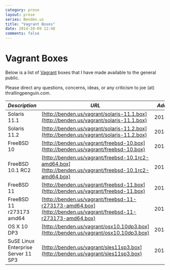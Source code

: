 ```yaml
---
category: prose
layout: prose
series: Benden.us
title: "Vagrant Boxes"
date: 2014-10-09 12:48
comments: false
---
```


Vagrant Boxes
=============

Below is a list of [Vagrant](http://vagrantup.com) boxes that I have
made available to the general public.

Please direct any questions, concerns, ideas, or any criticism to joe
(at) thrallingpenguin.com.

|*Description*|*URL*|*Added On*|
|-------------|-----|----------|
|Solaris 11.1 |[http://benden.us/vagrant/solaris-11.1.box](http://benden.us/vagrant/solaris-11.1.box)|2014/03/04|
|Solaris 11.2 |[http://benden.us/vagrant/solaris-11.2.box](http://benden.us/vagrant/solaris-11.2.box)|2014/10/13|
|FreeBSD 10|[http://benden.us/vagrant/freebsd-10.box](http://benden.us/vagrant/freebsd-10.box)|2014/03/04|
|FreeBSD 10.1 RC2|[http://benden.us/vagrant/freebsd-10.1rc2-amd64.box](http://benden.us/vagrant/freebsd-10.1rc2-amd64.box)|2014/10/15|
|FreeBSD 11|[http://benden.us/vagrant/freebsd-11.box](http://benden.us/vagrant/freebsd-11.box)|2014/03/09|
|FreeBSD 11 r273173 amd64|[http://benden.us/vagrant/freebsd-11-r273173-amd64.box](http://benden.us/vagrant/freebsd-11-r273173-amd64.box)|2014/10/17|
|OS X 10 DP3|[http://benden.us/vagrant/osx10.10dp3.box](http://benden.us/vagrant/osx10.10dp3.box)|2014/06/25|
|SuSE Linux Enterprise Server 11 SP3|[http://benden.us/vagrant/sles11sp3.box](http://benden.us/vagrant/sles11sp3.box)|2014/09/30|


